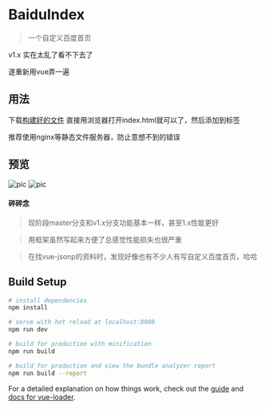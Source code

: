# BaiduIndex

> 一个自定义百度首页

v1.x 实在太乱了看不下去了

遂重新用vue弄一遍

## 用法

下载[构建好的文件](https://github.com/kooritea/BaiduIndex/releases/tag/v2.0.2)
直接用浏览器打开index.html就可以了，然后添加到标签

推荐使用nginx等静态文件服务器，防止意想不到的错误

## 预览
![pic](http://ww2.sinaimg.cn/large/005zWjpngy1fp0plow4s7j31gb0prtax)
![pic](http://ww2.sinaimg.cn/large/005zWjpngy1fp0pn48g0bj31gf0prdii)

#### 碎碎念

>现阶段master分支和v1.x分支功能基本一样，甚至1.x性能更好

>用框架虽然写起来方便了总感觉性能损失也很严重

>在找vue-jsonp的资料时，发现好像也有不少人有写自定义百度首页，哈哈

## Build Setup

``` bash
# install dependencies
npm install

# serve with hot reload at localhost:8080
npm run dev

# build for production with minification
npm run build

# build for production and view the bundle analyzer report
npm run build --report
```

For a detailed explanation on how things work, check out the [guide](http://vuejs-templates.github.io/webpack/) and [docs for vue-loader](http://vuejs.github.io/vue-loader).
